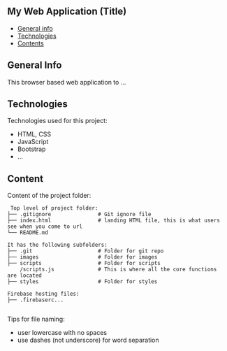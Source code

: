 ## My Web Application (Title)

* [General info](#general-info)
* [Technologies](#technologies)
* [Contents](#content)

## General Info
This browser based web application to ...
	
## Technologies
Technologies used for this project:
* HTML, CSS
* JavaScript
* Bootstrap 
* ...
	
## Content
Content of the project folder:

```
 Top level of project folder: 
├── .gitignore               # Git ignore file
├── index.html               # landing HTML file, this is what users see when you come to url
└── README.md

It has the following subfolders:
├── .git                     # Folder for git repo
├── images                   # Folder for images
├── scripts                  # Folder for scripts
    /scripts.js              # This is where all the core functions are located
├── styles                   # Folder for styles

Firebase hosting files: 
├── .firebaserc...


```

Tips for file naming:
* user lowercase with no spaces
* use dashes (not underscore) for word separation

